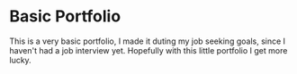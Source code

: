 # Basic Portfolio

This is a very basic portfolio, I made it duting my job seeking goals, since I haven't had a job interview yet. Hopefully with this little portfolio I get more lucky.
